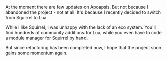 <!-- 
.. title: Apoapsis status
.. slug: apoapsis-status
.. date: 05/30/2014 10:23:08 PM UTC+02:00
.. tags: apoapsis
.. link: 
.. description: Statement on the current status of the game Apoapsis.
.. type: text
-->

At the moment there are few updates on Apoapsis.
But not because I abandoned the project - not at all.
It's because I recently decided to switch from Squirrel to Lua.

While I like Squirrel, I was unhappy with the lack of an eco system.
You'll find hundreds of community additions for Lua,
while you even have to code a module manager for Squirrel by hand.

But since refactoring has been completed now,
I hope that the project soon gains some momentum again.
